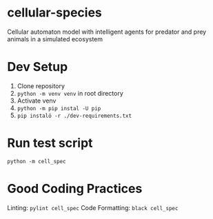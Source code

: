 # cellular-species
Cellular automaton model with intelligent agents for predator and prey animals in a simulated ecosystem

# Dev Setup

1. Clone repository
2. `python -m venv venv` in root directory
3. Activate venv
4. `python -m pip instal -U pip`
5. `pip instalö -r ./dev-requirements.txt`

# Run test script

`python -m cell_spec`

# Good Coding Practices

Linting: `pylint cell_spec`
Code Formatting: `black cell_spec`
